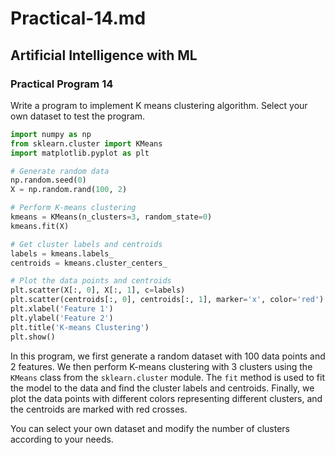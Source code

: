 # Practical-14.md

## Artificial Intelligence with ML

### Practical Program 14

Write a program to implement K means clustering algorithm. Select your own dataset to test the program.

```python
import numpy as np
from sklearn.cluster import KMeans
import matplotlib.pyplot as plt

# Generate random data
np.random.seed(0)
X = np.random.rand(100, 2)

# Perform K-means clustering
kmeans = KMeans(n_clusters=3, random_state=0)
kmeans.fit(X)

# Get cluster labels and centroids
labels = kmeans.labels_
centroids = kmeans.cluster_centers_

# Plot the data points and centroids
plt.scatter(X[:, 0], X[:, 1], c=labels)
plt.scatter(centroids[:, 0], centroids[:, 1], marker='x', color='red')
plt.xlabel('Feature 1')
plt.ylabel('Feature 2')
plt.title('K-means Clustering')
plt.show()
```

In this program, we first generate a random dataset with 100 data points and 2 features. We then perform K-means clustering with 3 clusters using the `KMeans` class from the `sklearn.cluster` module. The `fit` method is used to fit the model to the data and find the cluster labels and centroids. Finally, we plot the data points with different colors representing different clusters, and the centroids are marked with red crosses.

You can select your own dataset and modify the number of clusters according to your needs.

